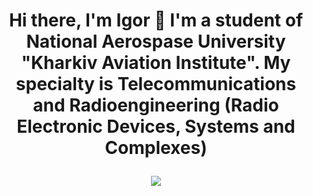 <h1 align="center">Hi there, I'm Igor 👋</a>
I'm a student of National Aerospase University "Kharkiv Aviation Institute". My specialty is Telecommunications and Radioengineering (Radio Electronic Devices, Systems and Complexes)
<p align="center">  
  <a href="https://t.me/KpoT45">
    <img src="https://img.shields.io/badge/Telegram-2CA5E0?style=for-the-badge&logo=telegram&logoColor=white">
  </a>
</p>
